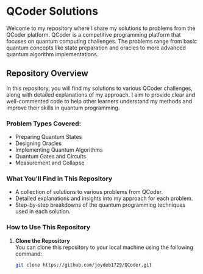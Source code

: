 # QCoder Solutions

Welcome to my repository where I share my solutions to problems from the QCoder platform. QCoder is a competitive programming platform that focuses on quantum computing challenges. The problems range from basic quantum concepts like state preparation and oracles to more advanced quantum algorithm implementations.

## Repository Overview

In this repository, you will find my solutions to various QCoder challenges, along with detailed explanations of my approach. I aim to provide clear and well-commented code to help other learners understand my methods and improve their skills in quantum programming.

### Problem Types Covered:
- Preparing Quantum States
- Designing Oracles
- Implementing Quantum Algorithms
- Quantum Gates and Circuits
- Measurement and Collapse

### What You'll Find in This Repository
- A collection of solutions to various problems from QCoder.
- Detailed explanations and insights into my approach for each problem.
- Step-by-step breakdowns of the quantum programming techniques used in each solution.

### How to Use This Repository

1. **Clone the Repository**  
   You can clone this repository to your local machine using the following command:
   ```bash
   git clone https://github.com/joydeb1729/QCoder.git
